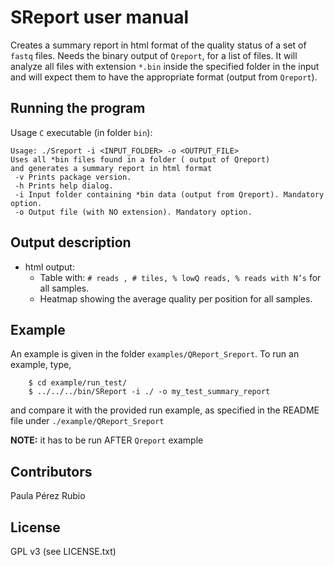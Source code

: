 # SReport user manual

Creates a summary report in html format of the quality status of a set 
of `fastq` files. Needs the binary output of `Qreport`, for a list 
of files. It will analyze all files with extension `*.bin` inside 
the specified folder in the input and will expect them to 
have the appropriate format (output from `Qreport`).

## Running the program

Usage `C` executable (in folder `bin`): 

```
Usage: ./Sreport -i <INPUT_FOLDER> -o <OUTPUT_FILE> 
Uses all *bin files found in a folder ( output of Qreport) 
and generates a summary report in html format
 -v Prints package version.
 -h Prints help dialog.
 -i Input folder containing *bin data (output from Qreport). Mandatory option.
 -o Output file (with NO extension). Mandatory option.
```


## Output description


- html output:
   * Table with: `# reads , # tiles, % lowQ reads, % reads with N’s` for 
     all samples.
   * Heatmap showing the average quality per position for all samples.

## Example 
 
An example is given in the folder `examples/QReport_Sreport`. To run an 
example, type, 

``` 
    $ cd example/run_test/
    $ ../../../bin/SReport -i ./ -o my_test_summary_report
```
 and compare it with the provided run example, as specified in the README
 file under `./example/QReport_Sreport`

**NOTE:** it has to be run AFTER `Qreport` example

## Contributors

Paula Pérez Rubio 

## License

GPL v3 (see LICENSE.txt)
